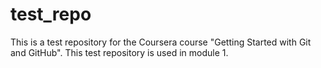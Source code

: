 # test_repo
This is a test repository for the Coursera course "Getting Started with Git and GitHub".
This test repository is used in module 1.
